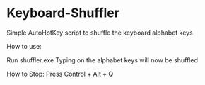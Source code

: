 Keyboard-Shuffler
=================

Simple AutoHotKey script to shuffle the keyboard alphabet keys


How to use:

Run shuffler.exe
Typing on the alphabet keys will now be shuffled

How to Stop:
Press Control + Alt + Q
